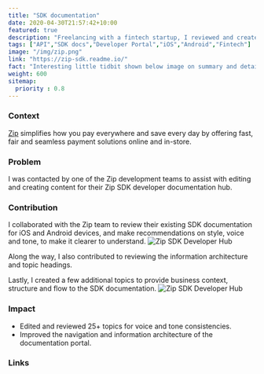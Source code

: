 ```yaml
---
title: "SDK documentation"
date: 2020-04-30T21:57:42+10:00
featured: true
description: "Freelancing with a fintech startup, I reviewed and created documentation for SDK developers to integrate their iOS and Android devices with the SDK product."
tags: ["API","SDK docs","Developer Portal","iOS","Android","Fintech"]
image: "/img/zip.png"
link: "https://zip-sdk.readme.io/"
fact: "Interesting little tidbit shown below image on summary and detail page"
weight: 600
sitemap:
  priority : 0.8
---
```


### Context
[Zip](https://zip.co/) simplifies how you pay everywhere and save every day by offering fast, fair and seamless payment solutions online and in-store.

### Problem
I was contacted by one of the Zip development teams to assist with editing and creating content for their Zip SDK developer documentation hub.

### Contribution

I collaborated with the Zip team to review their existing SDK documentation for iOS and Android devices, and make recommendations on style, voice and tone, to make it clearer to understand.
![Zip SDK Developer Hub](/img/zip.png)

Along the way, I also contributed to reviewing the information architecture and topic headings.

Lastly, I created a few additional topics to provide business context, structure and flow to the SDK documentation.
![Zip SDK Developer Hub](/img/zip-ia.png)

### Impact

- Edited and reviewed 25+ topics for voice and tone consistencies.
- Improved the navigation and information architecture of the documentation portal.

### Links
